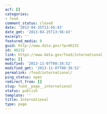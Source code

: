 ```yaml
---
acf: []
categories:
- food
comment_status: closed
date: '2013-04-25T13:56:43'
date_gmt: '2013-04-25T13:56:43'
excerpt: ''
featured_media: 0
guid: http://www.data.gov/?p=46232
id: 46232
link: https://www.data.gov/food/international
meta: []
modified: '2013-11-07T00:38:52'
modified_gmt: '2013-11-07T00:38:52'
permalink: /food/international/
ping_status: open
redirect_from: []
slug: food__page__international
status: publish
template: ''
title: International
type: page
---
```


